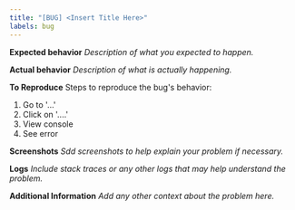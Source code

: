 ```yaml
---
title: "[BUG] <Insert Title Here>"
labels: bug
---
```


**Expected behavior**
*Description of what you expected to happen.*

**Actual behavior**
*Description of what is actually happening.*

**To Reproduce**
Steps to reproduce the bug's behavior:
1. Go to '...'
2. Click on '....'
3. View console
4. See error

**Screenshots**
*Sdd screenshots to help explain your problem if necessary.*

**Logs**
*Include stack traces or any other logs that may help understand the problem.*

**Additional Information**
*Add any other context about the problem here.*
